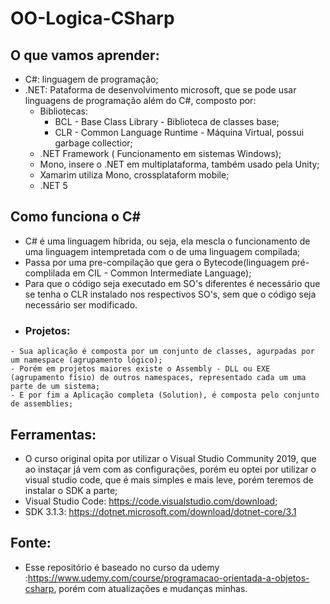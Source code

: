 # OO-Logica-CSharp

## O que vamos aprender:
   - C#: linguagem de programação;
   - .NET: Pataforma de desenvolvimento microsoft, que se pode usar linguagens de programação além do C#, composto por:
       - Bibliotecas:
           - BCL - Base Class Library - Biblioteca de classes base;
           - CLR - Common Language Runtime - Máquina Virtual, possui garbage collectior;
       - .NET Framework ( Funcionamento em sistemas Windows);
       - Mono, insere o .NET em multiplataforma, também usado pela Unity;
       - Xamarim utiliza Mono, crossplataform mobile;
       - .NET 5

## Como funciona o C#
   - C# é uma linguagem híbrida, ou seja, ela mescla o funcionamento de uma linguagem intempretada com o de uma linguagem compilada;
   - Passa por uma pre-compilação que gera o Bytecode(linguagem pré-complilada em CIL - Common Intermediate Language);
   - Para que o código seja executado em SO's diferentes é necessário que se tenha o CLR instalado nos respectivos SO's, sem que o código seja necessário ser modificado.
   - ### Projetos:
    - Sua aplicação é composta por um conjunto de classes, agurpadas por um namespace (agrupamento lógico);
    - Porém em projetos maiores existe o Assembly - DLL ou EXE (agrupamento físio) de outros namespaces, representado cada um uma parte de um sistema;
    - E por fim a Aplicação completa (Solution), é composta pelo conjunto de assemblies;

## Ferramentas:
   - O curso original opita por utilizar o Visual Studio Community 2019, que ao instaçar já vem com as configurações, porém eu optei por utilizar o visual studio code, que é mais simples e mais leve, porém teremos de instalar o SDK a parte;
   - Visual Studio Code: https://code.visualstudio.com/download;
   - SDK 3.1.3: https://dotnet.microsoft.com/download/dotnet-core/3.1

## Fonte:
   - Esse repositório é baseado no curso da udemy :https://www.udemy.com/course/programacao-orientada-a-objetos-csharp, porém com atualizações e mudanças minhas.
